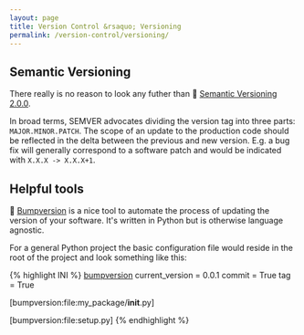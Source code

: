 ```yaml
---
layout: page
title: Version Control &rsaquo; Versioning
permalink: /version-control/versioning/
---
```


## Semantic Versioning
There really is no reason to look any futher than :gem: [Semantic Versioning 2.0.0][semver].

In broad terms, SEMVER advocates dividing the version tag into three parts: ``MAJOR.MINOR.PATCH``. The scope of an update to the production code should be reflected in the delta between the previous and new version. E.g. a bug fix will generally correspond to a software patch and would be indicated with ``X.X.X -> X.X.X+1``.


## Helpful tools
:gift_heart: [Bumpversion][bumpversion] is a nice tool to automate the process of updating the version of your software. It's written in Python but is otherwise language agnostic.

For a general Python project the basic configuration file would reside in the root of the project and look something like this:

{% highlight INI %}
[bumpversion]
current_version = 0.0.1
commit = True
tag = True

[bumpversion:file:my_package/__init__.py]

[bumpversion:file:setup.py]
{% endhighlight %}

[bumpversion]: https://github.com/peritus/bumpversion
[semver]: http://semver.org/
